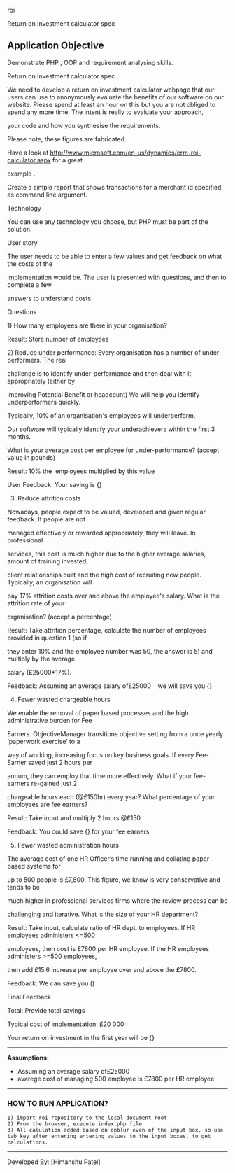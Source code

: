 roi

Return on Investment calculator spec

Application Objective 
---------------------
Demonstrate PHP , OOP and requirement analysing skills.

Return on Investment calculator spec

We need to develop a return on investment calculator webpage that our users can use to anonymously evaluate the benefits of our software on our website. Please spend at least an hour on this but you are not obliged to spend any more time. The intent is really to evaluate your approach, 

your code and how you synthesise the requirements. 

Please note, these figures are fabricated.

Have a look at http://www.microsoft.com/en-us/dynamics/crm-roi-calculator.aspx for a great 

example .

Create a simple report that shows transactions for a merchant id specified as command line argument.

Technology

You can use any technology you choose, but PHP must be part of the solution. 

User story 

The user needs to be able to enter a few values and get feedback on what the costs of the 

implementation would be. The user is presented with questions, and then to complete a few 

answers to understand costs.

Questions

1) How many employees are there in your organisation?  

Result: Store number of employees

2) Reduce under performance: Every organisation has a number of under-performers. The real 

challenge is to identify under-performance and then deal with it appropriately (either by 

improving Potential Benefit or headcount) We will help you identify underperformers quickly. 

Typically, 10% of an organisation's employees will underperform. 

Our software will typically identify your underachievers within the first 3 months.

What is your average cost per employee for under-performance? (accept value in pounds)  

Result: 10% the  employees multiplied by this value

User Feedback: Your saving is {} 

3) Reduce attrition costs 

Nowadays, people expect to be valued, developed and given regular feedback. If people are not 

managed effectively or rewarded appropriately, they will leave. In professional 

services, this cost is much higher due to the higher average salaries, amount of training invested, 

client relationships built and the high cost of recruiting new people. Typically, an organisation will 

pay 17% attrition costs over and above the employee's salary. What is the attrition rate of your 

organisation? (accept a percentage)  

Result: Take attrition percentage, calculate the number of employees provided in question 1 (so if 

they enter 10% and the employee number was 50, the answer is 5) and multiply by the average 

salary (£25000*17%). 

Feedback: Assuming an average salary of£25000    we will save you {}

4) Fewer wasted chargeable hours

We enable the removal of paper based processes and the high administrative burden for Fee 

Earners. ObjectiveManager transitions objective setting from a once yearly ‘paperwork exercise’ to a 

way of working, increasing focus on key business goals. If every Fee-Earner saved just 2 hours per 

annum, they can employ that time more effectively. What if your fee-earners re-gained just 2 

chargeable hours each (@£150hr) every year? What percentage of your employees are fee earners?

Result: Take input and multiply 2 hours @£150

Feedback: You could save {} for your fee earners

5) Fewer wasted administration hours

The average cost of one HR Officer’s time running and collating paper based systems for 

up to 500 people is £7,800. This figure, we know is very conservative and tends to be 

much higher in professional services firms where the review process can be 

challenging and iterative. What is the size of your HR department?

Result: Take input, calculate ratio of HR dept. to employees. If HR employees administers <=500 

employees, then cost is £7800 per HR employee. If the HR employees administers >=500 employees, 

then add £15.6 increase per employee over and above the £7800. 

Feedback: We can save you ()

Final Feedback

Total: Provide total savings

Typical cost of implementation: £20 000

Your return on investment in the first year will be {}

---------------------
**Assumptions:** 

* Assuming an average salary of£25000 
* avarege cost of managing 500 employee is £7800 per HR employee 

---------------------

### HOW TO RUN APPLICATION?

    1) import roi repository to the local document root
    2) From the browser, execute index.php file 
    3) All calulation added based on onblur even of the input box, so use tab key after entering entering values to the input boxes, to get calculations. 
  
----
Developed By: [Himanshu Patel]
